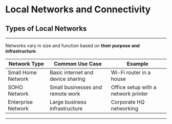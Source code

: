 # Local Networks and Connectivity

## Types of Local Networks
---
Networks vary in size and function based on **their purpose and infrastructure**.

<table class="notesTable">
    <thead>
        <tr class="tableHeader">
            <th class="tableCellHeader">Network Type</th>
            <th class="tableCellHeader">Common Use Case</th>
            <th class="tableCellHeader">Example</th>
        </tr>
    </thead>
    <tbody>
        <tr class="tableRow">
            <td class="tableCell">Small Home Network</td>
            <td class="tableCell">Basic internet and device sharing</td>
            <td class="tableCell">Wi-Fi router in a house</td>
        </tr>
        <tr class="tableRow">
            <td class="tableCell">SOHO Network</td>
            <td class="tableCell">Small businesses and remote work</td>
            <td class="tableCell">Office setup with a network printer</td>
        </tr>
        <tr class="tableRow">
            <td class="tableCell">Enterprise Network</td>
            <td class="tableCell">Large business infrastructure</td>
            <td class="tableCell">Corporate HQ networking</td>
        </tr>
    </tbody>
</table>

---
